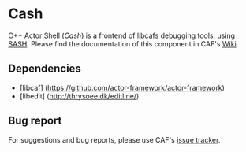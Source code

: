 Cash 
==========
C++ Actor Shell (*Cash*) is a frontend of [libcafs](https://github.com/actor-framework/actor-framework) debugging tools, using [SASH](https://github.com/Neverlord/sash). Please find the documentation of this component in CAF's [Wiki](https://github.com/actor-framework/actor-framework/wiki).

Dependencies
---------------
* [libcaf] (https://github.com/actor-framework/actor-framework) 
* [libedit] (http://thrysoee.dk/editline/)

Bug report
----------
 For suggestions and bug reports, please use CAF's [issue tracker](https://github.com/actor-framework/actor-framework/wiki).
